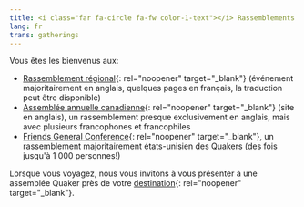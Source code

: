```yaml
---
title: <i class="far fa-circle fa-fw color-1-text"></i> Rassemblements Quaker
lang: fr
trans: gatherings
---
```

Vous êtes les bienvenus aux:
* [Rassemblement régional](https://stlawrence.quaker.ca/index-fr){: rel="noopener" target="_blank"} (événement majoritairement en anglais, quelques pages en français, la traduction peut être disponible)
* [Assemblée annuelle canadienne](https://quaker.ca/what-we-do/gatherings/){: rel="noopener" target="_blank"} (site en anglais), un rassemblement presque exclusivement en anglais, mais avec plusieurs francophones et francophiles
* [Friends General Conference](https://www.fgcquaker.org/connect/gathering){: rel="noopener" target="_blank"}, un rassemblement majoritairement états-unisien des Quakers (des fois jusqu'à 1 000 personnes!)

Lorsque vous voyagez, nous vous invitons à vous présenter à une assemblée Quaker près de votre [destination](https://www.fgcquaker.org/connect/quaker-finder){: rel="noopener" target="_blank"}.
